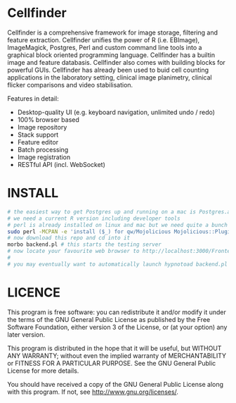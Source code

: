 Cellfinder
========

Cellfinder is a comprehensive framework for image storage, filtering and feature extraction. Cellfinder unifies the power of R (i.e. EBImage), ImageMagick, Postgres, Perl and custom command line tools into a graphical block oriented programming language. Cellfinder has a builtin image and feature databasis. Cellfinder also comes with building blocks for powerful GUIs. Cellfinder has already been used to buid cell counting applications in the laboratory setting, clinical image planimetry, clinical flicker comparisons and video stabilisation.

Features in detail:
 * Desktop-quality UI (e.g. keyboard navigation, unlimited undo / redo)
 * 100% browser based
 * Image repository
 * Stack support
 * Feature editor
 * Batch processing
 * Image registration
 * RESTful API (incl. WebSocket)

INSTALL
=====
```bash
# the easiest way to get Postgres up and running on a mac is Postgres.app
# we need a current R version including developer tools
# perl is already installed on linux and mac but we need quite a bunch of non-core perl modules
sudo perl -MCPAN -e 'install ($_) for qw/Mojolicious Mojolicious::Plugin::Database Mojolicious::Plugin::RenderFile SQL::Abstract::More Apache::Session::File Spreadsheet::WriteExcel DBD::Pg ImageMagick Statistics::R/'
# now download this repo and cd into it
morbo backend.pl # this starts the testing server
# now locate your favourite web browser to http://localhost:3000/Frontend/index.html
#
# you may eventually want to automatically launch hypnotoad backend.pl (production server) 
```

LICENCE
=====
This program is free software: you can redistribute it and/or modify
it under the terms of the GNU General Public License as published by
the Free Software Foundation, either version 3 of the License, or
(at your option) any later version.

This program is distributed in the hope that it will be useful,
but WITHOUT ANY WARRANTY; without even the implied warranty of
MERCHANTABILITY or FITNESS FOR A PARTICULAR PURPOSE.  See the
GNU General Public License for more details.

You should have received a copy of the GNU General Public License
along with this program.  If not, see <http://www.gnu.org/licenses/>.

